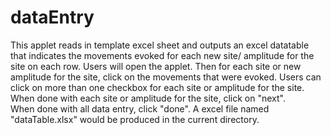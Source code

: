 # dataEntry
This applet reads in template excel sheet and outputs an excel datatable that indicates the movements evoked for each new site/ amplitude for the site on each row. 
Users will open the applet.  Then for each site or new amplitude for the site, click on the movements that were evoked. 
Users can click on more than one checkbox for each site or amplitude for the site.  
When done with each site or amplitude for the site, click on "next".  
When done with all data entry, click "done".  A excel file named "dataTable.xlsx" would be produced in the current directory. 
